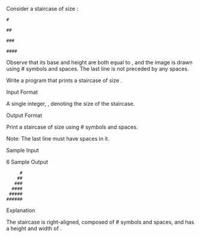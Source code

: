Consider a staircase of size :

```
#

##

###

####
```

Observe that its base and height are both equal to , and the image is drawn using # symbols and spaces. The last line is not preceded by any spaces.

Write a program that prints a staircase of size .

Input Format

A single integer, , denoting the size of the staircase.

Output Format

Print a staircase of size using # symbols and spaces.

Note: The last line must have spaces in it.

Sample Input

6
Sample Output

```
     #
    ##
   ###
  ####
 #####
######
```

Explanation

The staircase is right-aligned, composed of # symbols and spaces, and has a height and width of .
